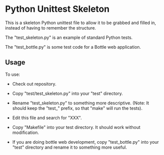 Python Unittest Skeleton
========================

This is a skeleton Python unittest file to allow it to be grabbed and
filled in, instead of having to remember the structure.

The "test_skeleton.py" is an example of standard Python tests.

The "test_bottle.py" is some test code for a Bottle web application.

Usage
-----

To use:

  * Check out repository.

  * Copy "test/test_skeleton.py" into your "test" directory.

  * Rename "test_skeleton.py" to something more descriptive.  (Note: It
    should keep the "test_" prefix, so that "make" will
    run the tests).

  * Edit this file and search for "XXX".

  * Copy "Makefile" into your test directory.  It should work without
    modification.

  * If you are doing bottle web development, copy "test_bottle.py" into
    your "test" directory and rename it to something more useful.

